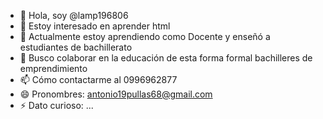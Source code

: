 - 👋 Hola, soy @lamp196806
- 👀 Estoy interesado en aprender html
- 🌱 Actualmente estoy aprendiendo como Docente y enseñó a estudiantes de bachillerato
- 💞️ Busco colaborar en la educación de esta forma formal bachilleres de emprendimiento
- 📫 Cómo contactarme al 0996962877
- 😄 Pronombres: antonio19pullas68@gmail.com
- ⚡ Dato curioso: ...
<!---
lamp196806/lamp196806 is a ✨ special ✨ repository because its `README.md` (this file) appears on your GitHub profile.
You can click the Preview link to take a look at your changes.
--->
